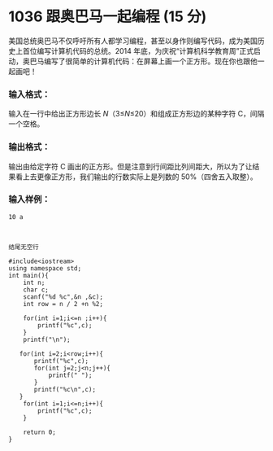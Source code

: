 # 1036 跟奥巴马一起编程 (15 分)

美国总统奥巴马不仅呼吁所有人都学习编程，甚至以身作则编写代码，成为美国历史上首位编写计算机代码的总统。2014 年底，为庆祝“计算机科学教育周”正式启动，奥巴马编写了很简单的计算机代码：在屏幕上画一个正方形。现在你也跟他一起画吧！

### 输入格式：

输入在一行中给出正方形边长 *N*（3≤*N*≤20）和组成正方形边的某种字符 C，间隔一个空格。

### 输出格式：

输出由给定字符 C 画出的正方形。但是注意到行间距比列间距大，所以为了让结果看上去更像正方形，我们输出的行数实际上是列数的 50%（四舍五入取整）。

### 输入样例：

```in
10 a



结尾无空行
```

```
#include<iostream>
using namespace std;
int main(){
    int n;
    char c;
    scanf("%d %c",&n ,&c);
    int row = n / 2 +n %2;
    
    for(int i=1;i<=n ;i++){
        printf("%c",c);
    }
    printf("\n");
    
   for(int i=2;i<row;i++){
       printf("%c",c);
       for(int j=2;j<n;j++){
           printf(" ");
       }
       printf("%c\n",c);
   }
    for(int i=1;i<=n;i++){
        printf("%c",c);
    }
    
    return 0;
}
```

